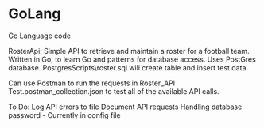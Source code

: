 # GoLang
 Go Language code

RosterApi:
Simple API to retrieve and maintain a roster for a football team.
Written in Go, to learn Go and patterns for database access.
Uses PostGres database.
PostgresScripts\roster.sql will create table and insert test data.

Can use Postman to run the requests in Roster_API Test.postman_collection.json to test all of the available API calls.

To Do:
Log API errors to file
Document API requests
Handling database password - Currently in config file
